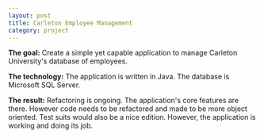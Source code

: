 ```yaml
---
layout: post
title: Carleton Employee Management
category: project
---
```


**The goal:**
Create a simple yet capable application to manage Carleton University's database
of employees.

**The technology:**
The application is written in Java. The database is Microsoft SQL Server.

**The result:**
Refactoring is ongoing. The application's core features are there. However code
needs to be refactored and made to be more object oriented. Test suits would also
be a nice edition. However, the application is working and doing its job. 
